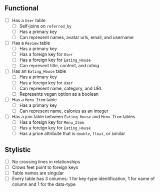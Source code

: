 ## Functional

* [ ] Has a `User` table
    * [ ] Self-joins on `referred_by`
    * [ ] Has a primary key
    * [ ] Can represent names, avatar urls, email, and username
* [ ] Has a `Review` table
    * [ ] Has a primary key
    * [ ] Has a foreign key for `User`
    * [ ] Has a foreign key for `Eating_House`
    * [ ] Can represent title, content, and rating
* [ ] Has an `Eating_House` table
    * [ ] Has a primary key
    * [ ] Has a foreign key for `User`
    * [ ] Can represent name, category, and URL
    * [ ] Represents vegan option as a boolean
* [ ] Has a `Menu_Item` table
    * [ ] Has a primary key
    * [ ] Can represent name, calories as an integer
* [ ] Has a join table between `Eating_House` and `Menu_Item` tables
    * [ ] Has a foreign key for `Menu_Item`
    * [ ] Has a foreign key for `Eating_House`
    * [ ] Has a price attribute that is `double`, `float`, or similar

## Stylistic

* [ ] No crossing lines in relationships
* [ ] Crows feet point to foreign keys
* [ ] Table names are singular
* [ ] Every table has 3 columns: 1 for key-type identification, 1 for name of column and 1 for the data-type
